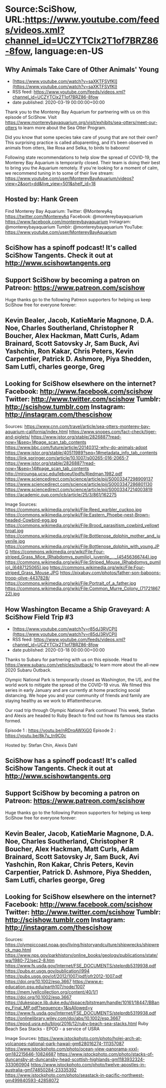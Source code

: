 # Source:SciShow, URL:https://www.youtube.com/feeds/videos.xml?channel_id=UCZYTClx2T1of7BRZ86-8fow, language:en-US

## Why Animals Take Care of Other Animals' Young
 - [https://www.youtube.com/watch?v=saXKTFSVfKI](https://www.youtube.com/watch?v=saXKTFSVfKI)
 - RSS feed: https://www.youtube.com/feeds/videos.xml?channel_id=UCZYTClx2T1of7BRZ86-8fow
 - date published: 2020-03-19 00:00:00+00:00

Thank you to the Monterey Bay Aquarium for partnering with us on this episode of SciShow. Visit https://www.montereybayaquarium.org/visit/exhibits/sea-otters/meet-our-otters to learn more about the Sea Otter Program. 

Did you know that some species take care of young that are not their own? This surprising practice is called alloparenting, and it’s been observed in animals from otters, like Rosa and Selka, to birds to baboons! 

Following state recommendations to help slow the spread of COVID-19, the Monterey Bay Aquarium is temporarily closed. Their team is doing their best to bring you the Aquarium remotely. If you're looking for a moment of calm, we recommend tuning in to some of their live stream: https://www.youtube.com/user/MontereyBayAquarium/videos?view=2&sort=dd&live_view=501&shelf_id=18

Hosted by: Hank Green
----------
Find Monterey Bay Aquarium:
Twitter: @MontereyAq https://twitter.com/MontereyAq
Facebook: @montereybayaquarium https://www.facebook.com/montereybayaquarium
Instagram: @montereybayaquarium
Tumblr: @montereybayaquarium
YouTube: https://www.youtube.com/user/MontereyBayAquarium

SciShow has a spinoff podcast! It's called SciShow Tangents. Check it out at http://www.scishowtangents.org
----------
Support SciShow by becoming a patron on Patreon: https://www.patreon.com/scishow
----------
Huge thanks go to the following Patreon supporters for helping us keep SciShow free for everyone forever:

Kevin Bealer, Jacob, KatieMarie Magnone, D.A. Noe, Charles Southerland, Christopher R Boucher, Alex Hackman, Matt Curls, Adam Brainard, Scott Satovsky Jr, Sam Buck, Avi Yashchin, Ron Kakar, Chris Peters, Kevin Carpentier, Patrick D. Ashmore, Piya Shedden, Sam Lutfi, charles george, Greg
----------
Looking for SciShow elsewhere on the internet?
Facebook: http://www.facebook.com/scishow
Twitter: http://www.twitter.com/scishow
Tumblr: http://scishow.tumblr.com
Instagram: http://instagram.com/thescishow
----------
Sources:
https://www.cnn.com/travel/article/sea-otters-monterey-bay-aquarium-california/index.html
https://www.snopes.com/fact-check/tiger-and-piglets/
https://www.jstor.org/stable/2826887?read-now=1&seq=1#page_scan_tab_contents
https://www.bbc.com/future/article/20140312-why-do-animals-adopt
https://www.jstor.org/stable/40511989?seq=1#metadata_info_tab_contents
https://link.springer.com/article/10.1007/s00265-016-2065-7
https://www.jstor.org/stable/2826887?read-now=1&seq=14#page_scan_tab_contents
http://mirounga.ucsc.edu/leboeuf/pdfs/Riedman.1982.pdf
https://www.sciencedirect.com/science/article/pii/S0003347298909137
https://www.sciencedirect.com/science/article/pii/S0003347286801130
https://www.sciencedirect.com/science/article/pii/S0003347214003819
https://academic.oup.com/icb/article/25/3/861/162275

Image Sources:
https://commons.wikimedia.org/wiki/File:Reed_warbler_cuckoo.jpg
https://commons.wikimedia.org/wiki/File:Eastern_Phoebe-nest-Brown-headed-Cowbird-egg.jpg
https://commons.wikimedia.org/wiki/File:Brood_parasitism_cowbird_yellowthroat.jpg
https://commons.wikimedia.org/wiki/File:Bottlenose_dolphin_mother_and_juvenile.jpg
https://commons.wikimedia.org/wiki/File:Bottlenose_dolphin_with_young.JPG
https://commons.wikimedia.org/wiki/File:Four-striped_Grass_Mice_(Rhabdomys_pumilio)_juvenile_..._(45456366744).jpg
https://commons.wikimedia.org/wiki/File:Striped_Mouse_(Rhabdomys_pumilio)_(6487125065).jpg
https://commons.wikimedia.org/wiki/File:Four-striped_Grass_Mouse.JPG
https://pixabay.com/photos/father-son-baboons-troop-olive-4437828/
https://commons.wikimedia.org/wiki/File:Portrait_of_a_father.jpg
https://commons.wikimedia.org/wiki/File:Common_Murre_Colony_(7172186722).jpg

## How Washington Became a Ship Graveyard: A SciShow Field Trip #3
 - [https://www.youtube.com/watch?v=r85dJ3RVCPI](https://www.youtube.com/watch?v=r85dJ3RVCPI)
 - RSS feed: https://www.youtube.com/feeds/videos.xml?channel_id=UCZYTClx2T1of7BRZ86-8fow
 - date published: 2020-03-18 00:00:00+00:00

Thanks to Subaru for partnering with us on this episode. Head to https://www.subaru.com/vehicles/outback/ to learn more about the all-new 2020 Subaru Outback.

Olympic National Park is temporarily closed as Washington, the US, and the world work to mitigate the spread of the COVID-19 virus. We filmed this series in early January and are currently at home practicing social distancing. We hope you and your community of friends and family are staying healthy as we work to #flattenthecurve.

Our road trip through Olympic National Park continues! This week, Stefan and Alexis are headed to Ruby Beach to find out how its famous sea stacks formed.

Episode 1 :  https://youtu.be/nRDrqAWXiG0
Episode 2 : https://youtu.be/8k7u_tn9C0c

Hosted by: Stefan Chin, Alexis Dahl

SciShow has a spinoff podcast! It's called SciShow Tangents. Check it out at http://www.scishowtangents.org
----------
Support SciShow by becoming a patron on Patreon: https://www.patreon.com/scishow
----------
Huge thanks go to the following Patreon supporters for helping us keep SciShow free for everyone forever:

Kevin Bealer, Jacob, KatieMarie Magnone, D.A. Noe, Charles Southerland, Christopher R Boucher, Alex Hackman, Matt Curls, Adam Brainard, Scott Satovsky Jr, Sam Buck, Avi Yashchin, Ron Kakar, Chris Peters, Kevin Carpentier, Patrick D. Ashmore, Piya Shedden, Sam Lutfi, charles george, Greg
----------
Looking for SciShow elsewhere on the internet?
Facebook: http://www.facebook.com/scishow
Twitter: http://www.twitter.com/scishow
Tumblr: http://scishow.tumblr.com
Instagram: http://instagram.com/thescishow
----------
Sources:
https://olympiccoast.noaa.gov/living/historyandculture/shipwrecks/shipwreck_map.html
https://www.nps.gov/parkhistory/online_books/geology/publications/state/wa/1980-72/sec2-8.htm
https://www.fs.usda.gov/Internet/FSE_DOCUMENTS/stelprdb5319938.pdf
https://pubs.er.usgs.gov/publication/i994
https://pubs.usgs.gov/of/2012/1007/pdf/ofr2012-1007.pdf
https://doi.org/10.1002/esp.3667
https://www.e-education.psu.edu/earth107/node/1007
https://mem.lyellcollection.org/content/40/1/1
https://doi.org/10.1002/esp.3667
https://dukespace.lib.duke.edu/dspace/bitstream/handle/10161/18447/BBaney_Final_MP.pdf?sequence=1&isAllowed=y
https://www.fs.usda.gov/Internet/FSE_DOCUMENTS/stelprdb5319938.pdf
https://onlinelibrary.wiley.com/doi/abs/10.1002/esp.3667
https://epod.usra.edu/blog/2016/12/ruby-beach-sea-stacks.html
Ruby Beach Sea Stacks - EPOD - a service of USRA

Image Sources: 
https://www.istockphoto.com/photo/holei-arch-at-volcanoes-national-park-hawaii-gm628016274-111357087
https://www.istockphoto.com/photo/ocean-view-panorama-xxxl-gm182215646-10824687
https://www.istockphoto.com/photo/stacks-of-duncansby-at-duncansby-head-scottish-highlands-gm1183932324-333060904
https://www.istockphoto.com/photo/twelve-apostles-in-australia-gm174850284-23335392
https://www.istockphoto.com/photo/seastack-in-pacific-northwest-gm499840593-42858072

